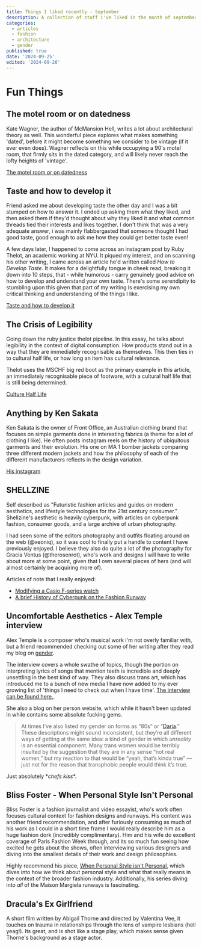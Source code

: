 ```yaml
---
title: Things I liked recently - September
description: A collection of stuff i've liked in the month of september
categories:
  - articles
  - fashion
  - architecture
  - gender
published: true
date: '2024-09-25'
edited: '2024-09-26'
---
```


# Fun Things

## The motel room or on datedness


Kate Wagner, the author of McMansion Hell, writes a lot about architectural theory as well. This wonderful piece explores what makes something 'dated', before it might become something we consider to be vintage (if it ever even does). Wagner reflects on this while occupying a 90's motel room, that firmly sits in the dated category, and will likely never reach the lofty heights of 'vintage'.

[The motel room or on datedness](https://mcmansionhell.com/post/753995496320892928/the-motel-room-or-on-datedness)


## Taste and how to develop it


Friend asked me about developing taste the other day and I was a bit stumped on how to answer it. I ended up asking them what they liked, and then asked them if they'd thought about why they liked it and what common threads tied their interests and likes together. I don't think that was a very adequate answer, i was mainly flabbergasted that someone thought I had good taste, good enough to ask me how they could get better taste even!

A few days later, I happened to come across an instagram post by Ruby Thelot, an academic working at NYU. It piqued my interest, and on scanning his other writing, I came across an article he'd written called *How to Develop Taste*. It makes for a delightfully tongue in cheek read, breaking it down into 10 steps, that - while humorous - carry genuinely good advice on how to develop and understand your own taste. There's some serendipity to stumbling upon this given that part of my writing is exercising my own critical thinking and understanding of the things I like.

[Taste and how to develop it](https://asterisques.com/Taste)

## The Crisis of Legibility

Going down the ruby justice thelot pipeline. In this essay, he talks about legibility in the context of digital consumption. How products stand out in a way that they are immediately recognisable as themselves. This then ties in to cultural half life, or how long an item has cultural relevance. 

Thelot uses the MSCHF big red boot as the primary example in this article, an immediately recognisable piece of footware, with a cultural half life that is still being determined.

[Culture Half Life](https://beingonline.substack.com/p/the-crisis-of-legibility)

## Anything by Ken Sakata

Ken Sakata is the owner of Front Office, an Australian clothing brand that focuses on simple garments done in interesting fabrics (a theme for a lot of clothing I like). He often posts instagram reels on the history of ubiquitous garments and their evolution. His one on MA 1 bomber jackets comparing three different modern jackets and how the philosophy of each of the different manufacturers reflects in the design variation. 

[His instagram](https://www.instagram.com/frontoffice.co/?hl=en)


## SHELLZINE

Self described as "Futuristic fashion articles and guides on modern aesthetics, and lifestyle technologies for the 21st century consumer." Shellzine's aesthetic is heavily cyberpunk, with articles on cyberpunk fashion, consumer goods, and a large archive of urban photography. 

I had seen some of the editors photography and outfits floating around on the web (@xeoniq), so it was cool to finally put a handle to content I have previously enjoyed. I believe they also do quite a lot of the photography for Gracia Ventus (@therosenrot), who's work and designs I will have to write about more at some point, given that I own several pieces of hers (and will almost certainly be acquiring more of).

Articles of note that I really enjoyed:
- [Modifying a Casio F-series watch](https://shellzine.net/casio-f-series-mods/)
- [A brief History of Cyberpunk on the Fashion Runway](https://shellzine.net/cyberpunk-fashion-runway/)

## Uncomfortable Aesthetics - Alex Temple interview

Alex Temple is a composer who's musical work i'm not overly familiar with, but a friend recommended checking out some of her writing after they read my blog on [gender](/gender).

The interview covers a whole swathe of topics, though the portion on interpreting lyrics of songs that mention teeth is incredible and deeply unsettling in the best kind of way. They also discuss trans art, which has introduced me to a bunch of new media I have now added to my ever growing list of 'things I need to check out when I have time'. [The interview can be found here.](https://hypocritereader.com/98/alex-temple).

She also a blog on her person website, which while it hasn't been updated in while contains some absolute fucking gems.

> At times I’ve also listed my gender on forms as “80s” or “[Daria](http://www.dariawiki.org/wiki/index.php?title=Daria_%28TV_series%29).” These descriptions might sound inconsistent, but they’re all different ways of getting at the same idea: a kind of gender in which _unreality_ is an essential component. Many trans women would be terribly insulted by the suggestion that they are in any sense “not real women,” but my reaction to that would be “yeah, that’s kinda true” — just not for the reason that transphobic people would think it’s true.

Just absolutely \**chefs kiss*\*.


## Bliss Foster - When Personal Style Isn't Personal

Bliss Foster is a fashion journalist and video essayist, who's work often focuses cultural context for fashion designs and runways. His content was another friend recommendation, and after furiously consuming as much of his work as I could in a short time frame I would really describe him as a huge fashion dork (incredibly complimentary). Him and his wife do excellent coverage of Paris Fashion Week through, and its so much fun seeing how excited he gets about the shows, often interviewing various designers and diving into the smallest details of their work and design philosophies. 

Highly recommend his piece, [When Personal Style isn't Personal](https://www.youtube.com/watch?v=fte990ZFF4E), which dives into how we think about personal style and what that really means in the context of the broader fashion industry. Additionally, his series diving into *all* of the Maison Margiela runways is fascinating.

## Dracula's Ex Girlfriend

A short film written by Abigail Thorne and directed by Valentina Vee, it touches on trauma in relationships through the lens of vampire lesbians (hell yeag!). Its great, and is shot like a stage play, which makes sense given Thorne's background as a stage actor.